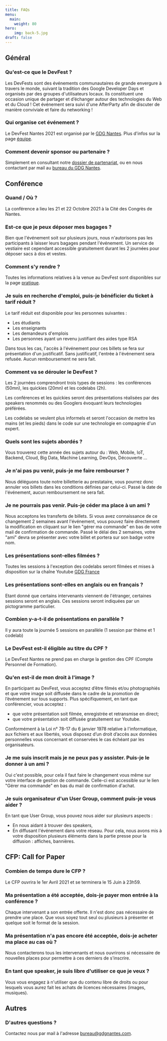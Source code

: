 ```yaml
---
title: FAQs
menu:
  main:
    weight: 80
hero:
    img: back-5.jpg
draft: false
---
```


## Général

### Qu'est-ce que le DevFest ?

Les DevFests sont des événements communautaires de grande envergure à travers le monde, suivant la tradition des Google Developer Days et organisés par des groupes d'utilisateurs locaux. Ils constituent une occasion unique de partager et d’échanger autour des technologies du Web et du Cloud ! Cet événement sera suivi d'une AfterParty afin de discuter de manière conviviale et faire du networking !

### Qui organise cet événement ?

Le DevFest Nantes 2021 est organisé par le <a href='http://gdgnantes.com' target='_blank'>GDG Nantes</a>. Plus d'infos sur la page [équipe](../team/).

### Comment devenir sponsor ou partenaire ?

Simplement en consultant notre <a href='https://drive.google.com/drive/folders/1mG8fire3iGouszXyS3nxyNf3L0VYpGfa' target='_blank'>dossier de partenariat</a>, ou en nous contactant par mail au <a href='mailto:bureau@gdgnantes.com'>bureau du GDG Nantes</a>.

## Conférence

### Quand / Où ?

La conférence a lieu les 21 et 22 Octobre 2021 à la Cité des Congrès de Nantes.

### Est-ce que je peux déposer mes bagages ?

Bien que l'événement soit sur plusieurs jours, nous n'autorisons pas les participants à laisser leurs bagages pendant l'événement. Un service de vestiaire est cependant accessible gratuitement durant les 2 journées pour déposer sacs à dos et vestes.

### Comment s'y rendre ?

Toutes les informations relatives à la venue au DevFest sont disponibles sur la page [pratique](../attending/).

### Je suis en recherche d'emploi, puis-je bénéficier du ticket à tarif réduit ?

Le tarif réduit est disponible pour les personnes suivantes :

- Les étudiants
- Les enseignants
- Les demandeurs d'emplois
- Les personnes ayant un revenu justifiant des aides type RSA

Dans tous les cas, l'accès à l'événement pour ces billets se fera sur présentation d'un justificatif. Sans justificatif, l'entrée à l'événement sera refusée. Aucun remboursement ne sera fait.

### Comment va se dérouler le DevFest ?

Les 2 journées comprendront trois types de sessions : les conférences (50mn), les quickies (20mn) et les codelabs (2h).

Les conférences et les quickies seront des présentations réalisées par des speakers renommés ou des Googlers évoquant leurs technologies préférées.

Les codelabs se veulent plus informels et seront l'occasion de mettre les mains (et les pieds) dans le code sur une technologie en compagnie d'un expert.

### Quels sont les sujets abordés ?

Vous trouverez cette année des sujets autour du : Web, Mobile, IoT, Backend, Cloud, Big Data, Machine Learning, DevOps, Découverte ...

<!-- ### Comment s'inscrire et combien cela coûte-t-il ?

L'inscription au DevFest Nantes peut se faire directement depuis le site actuel en cliquant sur le lien disponible sur la page d'accueil. L'entrée coûte 70€ pour le pass 2 jours jusqu'au 30 Juin 2020 puis 90€ passé cette date, et 20€ pour le tarif réduit. -->

### Je n'ai pas pu venir, puis-je me faire rembourser ?

Nous déléguons toute notre billetterie au prestataire, vous pourrez donc annuler vos billets dans les conditions définies par celui-ci. Passé la date de l'événement, aucun remboursement ne sera fait.

### Je ne pourrais pas venir. Puis-je céder ma place à un ami ?

Nous acceptons les transferts de billets. Si vous avez connaissance de ce changement 2 semaines avant l'événement, vous pouvez faire directement la modification en cliquant sur le lien "gérer ma commande" en bas de votre mail de confirmation de commande. Passé le délai des 2 semaines, votre "ami" devra se présenter avec votre billet et portera sur son badge votre nom.

### Les présentations sont-elles filmées ?

Toutes les sessions à l'exception des codelabs seront filmées et mises à disposition sur la chaîne Youtube <a href='http://youtube.com/user/francegdg' target='_blank'>GDG France</a>

### Les présentations sont-elles en anglais ou en français ?

Etant donné que certains intervenants viennent de l'étranger, certaines sessions seront en anglais. Ces sessions seront indiquées par un pictogramme particulier.

### Combien y-a-t-il de présentations en parallèle ?

Il y aura toute la journée 5 sessions en parallèle (1 session par thème et 1 codelab)

### Le DevFest est-il éligible au titre du CPF ?

Le DevFest Nantes ne prend pas en charge la gestion des CPF (Compte Personnel de Formation).

### Qu'en est-il de mon droit à l'image ?

En participant au DevFest, vous acceptez d’être filmés et/ou photographiés et que votre image soit diffusée dans le cadre de la promotion de l’événement sur tous supports.
Plus spécifiquement, en tant que conférencier, vous acceptez :

- que votre présentation soit filmée, enregistrée et retransmise en direct;
- que votre présentation soit diffusée gratuitement sur Youtube.

Conformément à la Loi n° 78-17 du 6 janvier 1978 relative à l'informatique, aux fichiers et aux libertés, vous disposez d’un droit d’accès aux données personnelles vous concernant et conservées le cas échéant par les organisateurs.

### Je me suis inscrit mais je ne peux pas y assister. Puis-je le donner à un ami ?

Oui c'est possible, pour cela il faut faire le changement vous même sur votre interface de gestion de commande. Celle-ci est accessible sur le lien "Gérer ma commande" en bas du mail de confirmation d'achat.

### Je suis organisateur d'un User Group, comment puis-je vous aider ?

En tant que User Group, vous pouvez nous aider sur plusieurs aspects :

- En nous aidant à trouver des speakers,
- En diffusant l'événement dans votre réseau. Pour cela, nous avons mis à votre disposition plusieurs éléments dans la partie presse pour la diffusion : affiches, bannières.

## CFP: Call for Paper

### Combien de temps dure le CFP ?

Le CFP ouvrira le 1er Avril 2021 et se terminera le 15 Juin à 23h59.

### Ma présentation a été acceptée, dois-je payer mon entrée à la conférence ?

Chaque intervenant a son entrée offerte. Il n'est donc pas nécessaire de prendre une place. Que vous soyez tout seul ou plusieurs à présenter et quelque soit le format de la session.

### Ma présentation n'a pas encore été acceptée, dois-je acheter ma place au cas où ?

Nous contacterons tous les intervenants et nous ouvrirons si nécessaire de nouvelles places pour permettre à ces derniers de s'inscrire.

### En tant que speaker, je suis libre d'utiliser ce que je veux ?

Vous vous engagez à n'utiliser que du contenu libre de droits ou pour lesquels vous aurez fait les achats de licences nécessaires (images, musiques).

## Autres

### D'autres questions ?

Contactez nous par mail à l'adresse <a href="mailto:bureau@gdgnantes.com">bureau@gdgnantes.com</a>.
